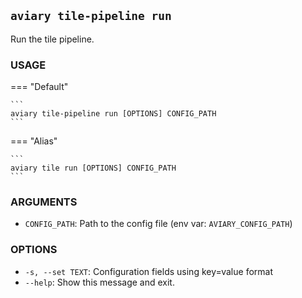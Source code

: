 ## `aviary tile-pipeline run`

Run the tile pipeline.

### **USAGE**

=== "Default"

    ```
    aviary tile-pipeline run [OPTIONS] CONFIG_PATH
    ```

=== "Alias"

    ```
    aviary tile run [OPTIONS] CONFIG_PATH
    ```

### **ARGUMENTS**

- `CONFIG_PATH`: Path to the config file (env var: `AVIARY_CONFIG_PATH`)

### **OPTIONS**

- `-s, --set TEXT`: Configuration fields using key=value format
- `--help`: Show this message and exit.
